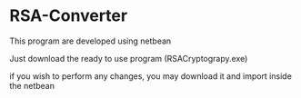 # RSA-Converter

This program are developed using netbean

Just download the ready to use program (RSACryptograpy.exe)

if you wish to perform any changes, you may download it and import inside the netbean
